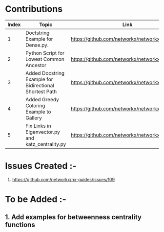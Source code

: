 # Contributions
| Index | Topic | Link | Status |
| ----- | -------- | -------- | -------- |
| 1     | Doctstring Example for Dense.py.| https://github.com/networkx/networkx/pull/6573| Open| 
| 2     | Python Script for Lowest Common Ancestor | https://github.com/networkx/networkx/pull/6552 | Open|
| 3     | Added Docstring Example for Bidirectional Shortest Path | https://github.com/networkx/networkx/pull/6570| Merged|
| 4     | Added Greedy Coloring Example to Gallery | https://github.com/networkx/networkx/pull/6637| Open|
| 5     | Fix Links in Eigenvector.py and katz_centrality.py |https://github.com/networkx/networkx/pull/6640| Open|
# Issues Created :- 
1. https://github.com/networkx/nx-guides/issues/109


# To be Added :- 

## 1. Add examples for betweenness centrality functions

